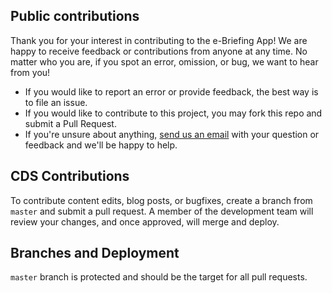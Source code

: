 ## Public contributions
Thank you for your interest in contributing to the e-Briefing App!  We are happy to receive feedback or contributions 
from anyone at any time.  No matter who you are, if you spot an error, omission, or bug, we want to hear from you!

- If you would like to report an error or provide feedback, the best way is to file an issue.
- If you would like to contribute to this project, you may fork this repo and submit a Pull Request.
- If you're unsure about anything, [send us an email](mailto:cds-snc@tbs-sct.gc.ca) with your question or feedback 
  and we'll be happy to help.

## CDS Contributions
To contribute content edits, blog posts, or bugfixes, create a branch from `master` and submit a pull request.  A 
member of the development team will review your changes, and once approved, will merge and deploy.

## Branches and Deployment
`master` branch is protected and should be the target for all pull requests.